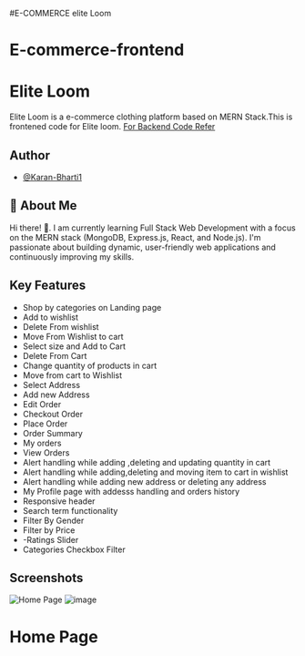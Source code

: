 #E-COMMERCE
elite Loom
# E-commerce-frontend

# Elite Loom 


Elite Loom is a e-commerce clothing platform based on MERN Stack.This is frontened code for Elite loom.
[For Backend Code Refer](https://github.com/Karan-Bharti1/Elite-loom-backend)

## Author

- [@Karan-Bharti1](https://github.com/Karan-Bharti1)





## 🚀 About Me
Hi there! 👋.
I am currently learning Full Stack Web Development with a focus on the MERN stack (MongoDB, Express.js, React, and Node.js). I'm passionate about building dynamic, user-friendly web applications and continuously improving my skills.




## Key Features



- Shop by categories on Landing page
- Add to wishlist
- Delete From wishlist
- Move From Wishlist to cart
- Select size and Add to Cart
- Delete From Cart
- Change quantity of products in cart
- Move from cart to Wishlist
- Select Address
- Add new Address
- Edit Order
- Checkout Order
- Place Order
- Order Summary
- My orders
- View Orders
- Alert handling while adding ,deleting and updating quantity in cart
- Alert handling while adding,deleting and moving item to cart in wishlist
- Alert handling while adding new address or deleting any address
- My Profile page with addesss handling and orders history
- Responsive header
- Search term functionality 
- Filter By Gender
- Filter by Price
- -Ratings Slider
- Categories Checkbox Filter
## Screenshots


![Home Page](https://github.com/user-attachments/assets/f0e7e499-92df-4eb3-95ac-05a3afe2b40b)
![image](https://github.com/user-attachments/assets/c720aea6-c8ce-4d36-8bb6-21ee54db1172)
# Home Page



